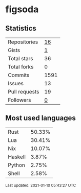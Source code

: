 # figsoda


## Statistics

<table>
    <tr>
        <td>Repositories</td>
        <td><a href="https://github.com/figsoda?tab=repositories">16</a></td>
    </tr>
    <tr>
        <td>Gists</td>
        <td><a href="https://gist.github.com/figsoda">1</a></td>
    </tr>
    <tr>
        <td>Total stars</td>
        <td>36</td>
    </tr>
    <tr>
        <td>Total forks</td>
        <td>0</td>
    </tr>
    <tr>
        <td>Commits</td>
        <td>1591</td>
    </tr>
    <tr>
        <td>Issues</td>
        <td>13</td>
    </tr>
    <tr>
        <td>Pull requests</td>
        <td>19</td>
    </tr>
    <tr>
        <td>Followers</td>
        <td><a href="https://github.com/figsoda?tab=followers">0</a></td>
    </tr>
</table>


## Most used languages

<table>
<tr><td>Rust</td><td>50.33%</td></tr>
<tr><td>Lua</td><td>30.41%</td></tr>
<tr><td>Nix</td><td>10.07%</td></tr>
<tr><td>Haskell</td><td>3.87%</td></tr>
<tr><td>Python</td><td>2.75%</td></tr>
<tr><td>Shell</td><td>2.58%</td></tr>
</table>


<sub>Last updated: 2021-01-10 05:43:27 UTC</sub>
